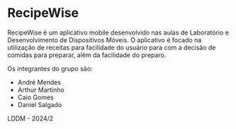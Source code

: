 # RecipeWise

RecipeWise é um aplicativo mobile desenvolvido nas aulas de Laboratório e Desenvolvimento de Dispositivos Móveis. O aplicativo é focado na utilização de receitas para facilidade do usuário para com a decisão de comidas para preparar, além da facilidade do preparo.

Os integrantes do grupo são:
- André Mendes
- Arthur Martinho
- Caio Gomes
- Daniel Salgado

LDDM - 2024/2
